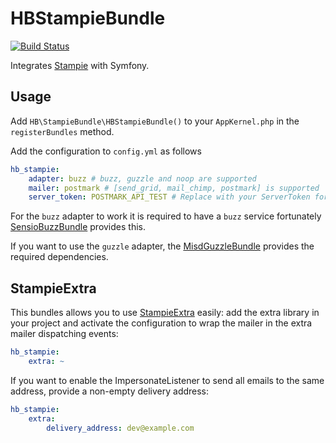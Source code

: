 # HBStampieBundle

[![Build Status](https://api.travis-ci.org/Stampie/HBStampieBundle.png)](https://travis-ci.org/Stampie/HBStampieBundle)

Integrates [Stampie](https://github.com/Stampie/Stampie) with Symfony.

## Usage

Add `HB\StampieBundle\HBStampieBundle()` to your `AppKernel.php` in the `registerBundles` method.

Add the configuration to `config.yml` as follows

``` yaml
hb_stampie:
    adapter: buzz # buzz, guzzle and noop are supported
    mailer: postmark # [send_grid, mail_chimp, postmark] is supported
    server_token: POSTMARK_API_TEST # Replace with your ServerToken for you Service
```

For the `buzz` adapter to work it is required to have a `buzz` service fortunately [SensioBuzzBundle](http://github.com/sensio/SensioBuzzBundle)
provides this.

If you want to use the `guzzle` adapter, the [MisdGuzzleBundle](https://github.com/misd-service-development/guzzle-bundle) provides
the required dependencies.

## StampieExtra

This bundles allows you to use [StampieExtra](https://github.com/stof/StampieExtra) easily:
add the extra library in your project and activate the configuration to wrap the mailer
in the extra mailer dispatching events:

``` yaml
hb_stampie:
    extra: ~
```

If you want to enable the ImpersonateListener to send all emails to the same address, provide
a non-empty delivery address:

``` yaml
hb_stampie:
    extra:
        delivery_address: dev@example.com
```
